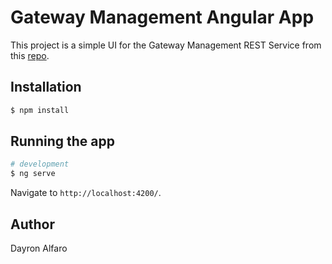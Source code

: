 # Gateway Management Angular App

This project is a simple UI for the Gateway Management REST Service from this [repo](https://github.com/jst4rk/gw-api).

## Installation

```bash
$ npm install
```

## Running the app

```bash
# development
$ ng serve
```
Navigate to `http://localhost:4200/`.

## Author
Dayron Alfaro
